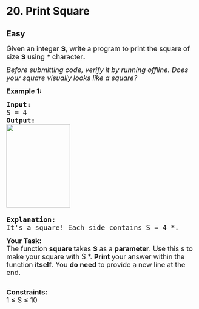 # 20. Print Square
## Easy
<div class="problem-statement">
                <p></p><p><span style="font-size:18px">Given an integer <strong>S</strong>, write a program to print the square of size <strong>S&nbsp;</strong>using <strong>*</strong><strong> </strong>character<strong>.&nbsp;</strong></span></p>

<p><em><span style="font-size:18px">Before submitting code, verify it by running offline. Does your square visually looks like a square? </span></em></p>

<p><span style="font-size:18px"><strong>Example 1:</strong></span><span style="font-size:18px"><strong> </strong></span></p>

<pre><span style="font-size:18px"><strong>Input:</strong>
S = 4
<strong>Output:</strong>
<img alt="" src="https://media.geeksforgeeks.org/wp-content/uploads/20200821104907/Screenshotfrom20200820224431.png" style="height:220px; width:168px" class="img-responsive">

<strong>Explanation:</strong>
It's a square! Each side contains S = 4 *.</span></pre>

<p><span style="font-size:18px"><strong>Your Task:</strong><br>
The function <strong>square </strong>takes <strong>S</strong> as a <strong>parameter</strong>. Use this s to make your square with S&nbsp;*. <strong>Print </strong>your answer within the function <strong>itself</strong>. You <strong>do need</strong> to provide a new line at the end.</span><br>
&nbsp;</p>

<p><span style="font-size:18px"><strong>Constraints:</strong><br>
1 ≤ S ≤ 10</span></p>
 <p></p>
            </div>